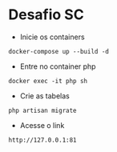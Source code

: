 # Desafio SC

- Inicie os containers
```
docker-compose up --build -d
```

- Entre no container php

```
docker exec -it php sh
```

- Crie as tabelas
```
php artisan migrate
```

- Acesse o link
```
http://127.0.0.1:81
```